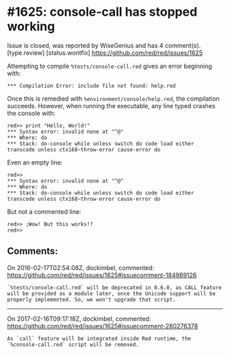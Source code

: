 
#1625: console-call has stopped working
================================================================================
Issue is closed, was reported by WiseGenius and has 4 comment(s).
[type.review] [status.wontfix]
<https://github.com/red/red/issues/1625>

Attempting to compile `%tests/console-call.red` gives an error beginning with:

```
*** Compilation Error: include file not found: help.red
```

Once this is remedied with `%environment/console/help.red`, the compilation succeeds. However, when running the executable, any line typed crashes the console with:

```
red>> print "Hello, World!"
*** Syntax error: invalid none at "^@"
*** Where: do
*** Stack: do-console while unless switch do code load either transcode unless ctx168~throw-error cause-error do
```

Even an empty line:

```
red>>
*** Syntax error: invalid none at "^@"
*** Where: do
*** Stack: do-console while unless switch do code load either transcode unless ctx168~throw-error cause-error do
```

But not a commented line:

```
red>> ;Wow! But this works!?
red>>
```



Comments:
--------------------------------------------------------------------------------

On 2016-02-17T02:54:08Z, dockimbel, commented:
<https://github.com/red/red/issues/1625#issuecomment-184989126>

    `%tests/console-call.red` will be deprecated in 0.6.0, as CALL feature will be provided as a module later, once the Unicode support will be properly implemented. So, we won't upgrade that script.

--------------------------------------------------------------------------------

On 2017-02-16T09:17:18Z, dockimbel, commented:
<https://github.com/red/red/issues/1625#issuecomment-280276378>

    As `call` feature will be integrated inside Red runtime, the `%console-call.red` script will be removed.

